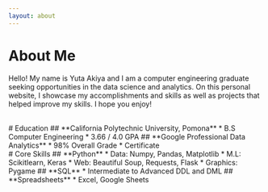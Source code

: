 ```yaml
---
layout: about 
---
```


# About Me
Hello! My name is Yuta Akiya and I am a computer engineering graduate seeking opportunities in the data science and analytics. 
On this personal website, I showcase my accomplishments and skills as well as projects that helped improve my skills. I hope you enjoy!

<br/>
# Education
## **California Polytechnic University, Pomona**  
  * B.S Computer Engineering
  * 3.66 / 4.0 GPA    
## **Google Professional Data Analytics**  
  * 98% Overall Grade
  * Certificate
<br/>
# Core Skills  
## **Python** 
  * Data: Numpy, Pandas, Matplotlib
  * M.L: Scikitlearn, Keras
  * Web: Beautiful Soup, Requests, Flask
  * Graphics: Pygame  
## **SQL**  
  * Intermediate to Advanced DDL and DML  
## **Spreadsheets**  
  * Excel, Google Sheets
<br/>
